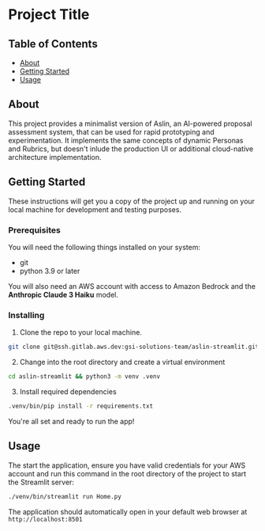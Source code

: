 # Project Title

## Table of Contents

- [About](#about)
- [Getting Started](#getting_started)
- [Usage](#usage)

## About <a name = "about"></a>

This project provides a minimalist version of Aslin, an AI-powered proposal assessment system, that can be used for rapid prototyping and experimentation. It implements the same concepts of dynamic Personas and Rubrics, but doesn't inlude the production UI or additional cloud-native architecture implementation.

## Getting Started <a name = "getting_started"></a>

These instructions will get you a copy of the project up and running on your local machine for development and testing purposes.

### Prerequisites

You will need the following things installed on your system:

- git
- python 3.9 or later

You will also need an AWS account with access to Amazon Bedrock and the **Anthropic Claude 3 Haiku** model.

### Installing

1. Clone the repo to your local machine.

```bash
git clone git@ssh.gitlab.aws.dev:gsi-solutions-team/aslin-streamlit.git
```

2. Change into the root directory and create a virtual environment

```bash
cd aslin-streamlit && python3 -m venv .venv
```

3. Install required dependencies

```bash
.venv/bin/pip install -r requirements.txt
```

You're all set and ready to run the app!

## Usage <a name = "usage"></a>

The start the application, ensure you have valid credentials for your AWS account and run this command in the root directory of the project to start the Streamlit server:

```bash
./venv/bin/streamlit run Home.py
```

The application should automatically open in your default web browser at `http://localhost:8501`
